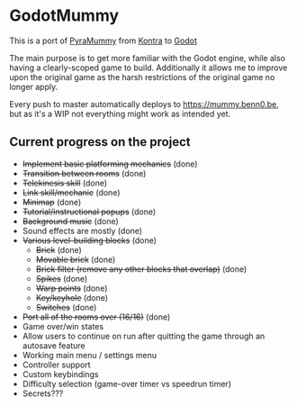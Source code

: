 # GodotMummy

This is a port of [PyraMummy](https://github.com/bdaenen/pyramummy/blob/master/README.md) from [Kontra](https://github.com/straker/kontra) to [Godot](https://github.com/godotengine/godot)

The main purpose is to get more familiar with the Godot engine, while also having a clearly-scoped game to build. Additionally it allows me to improve upon the original game as the harsh restrictions of the original game no longer apply.

Every push to master automatically deploys to https://mummy.benn0.be, but as it's a WIP not everything might work as intended yet.

## Current progress on the project
- ~~Implement basic platforming mechanics~~ (done)
- ~~Transition between rooms~~ (done)
- ~~Telekinesis skill~~ (done)
- ~~Link skill/mechanic~~ (done)
- ~~Minimap~~ (done)
- ~~Tutorial/instructional popups~~ (done)
- ~~Background music~~ (done)
- Sound effects are mostly (done)
- ~~Various level-building blocks~~ (done)
    - ~~Brick~~ (done)
    - ~~Movable brick~~ (done)
    - ~~Brick filter (remove any other blocks that overlap)~~ (done)
    - ~~Spikes~~ (done)
    - ~~Warp points~~ (done)
    - ~~Key/keyhole~~ (done)
    - ~~Switches~~ (done)
- ~~Port all of the rooms over (16/16)~~ (done)
- Game over/win states
- Allow users to continue on run after quitting the game through an autosave feature
- Working main menu / settings menu
- Controller support
- Custom keybindings
- Difficulty selection (game-over timer vs speedrun timer)
- Secrets???
